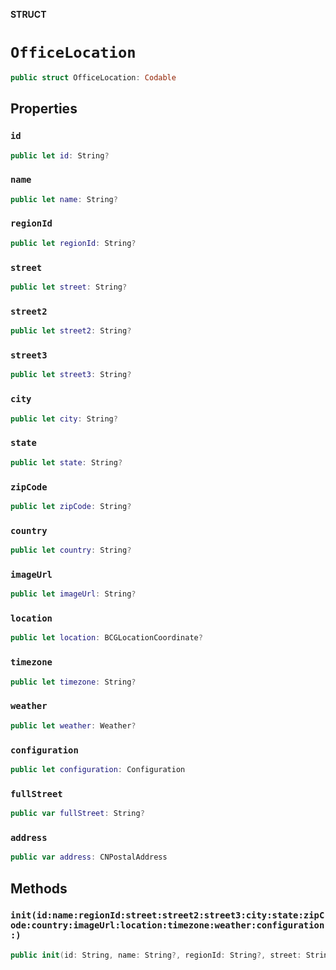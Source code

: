 **STRUCT**

# `OfficeLocation`

```swift
public struct OfficeLocation: Codable
```

## Properties
### `id`

```swift
public let id: String?
```

### `name`

```swift
public let name: String?
```

### `regionId`

```swift
public let regionId: String?
```

### `street`

```swift
public let street: String?
```

### `street2`

```swift
public let street2: String?
```

### `street3`

```swift
public let street3: String?
```

### `city`

```swift
public let city: String?
```

### `state`

```swift
public let state: String?
```

### `zipCode`

```swift
public let zipCode: String?
```

### `country`

```swift
public let country: String?
```

### `imageUrl`

```swift
public let imageUrl: String?
```

### `location`

```swift
public let location: BCGLocationCoordinate?
```

### `timezone`

```swift
public let timezone: String?
```

### `weather`

```swift
public let weather: Weather?
```

### `configuration`

```swift
public let configuration: Configuration
```

### `fullStreet`

```swift
public var fullStreet: String?
```

### `address`

```swift
public var address: CNPostalAddress
```

## Methods
### `init(id:name:regionId:street:street2:street3:city:state:zipCode:country:imageUrl:location:timezone:weather:configuration:)`

```swift
public init(id: String, name: String?, regionId: String?, street: String?, street2: String?, street3: String?, city: String?, state: String?, zipCode: String?, country: String?, imageUrl: String?, location: BCGLocationCoordinate?, timezone: String?, weather: Weather?, configuration: Configuration = Configuration())
```
